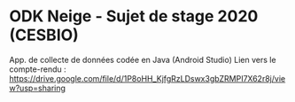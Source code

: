# ODK Neige - Sujet de stage 2020 (CESBIO)
 App. de collecte de données codée en Java (Android Studio)
Lien vers le compte-rendu : https://drive.google.com/file/d/1P8oHH_KjfgRzLDswx3gbZRMPI7X62r8j/view?usp=sharing
